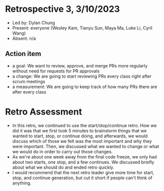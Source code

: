 # Retrospective 3, 3/10/2023

* Led by: Dylan Chung
* Present: everyone (Wesley Kam, Tianyu Sun, Maya Ma, Luke Li, Cyril Wang)
* Absent: n/a

## Action item

* a goal: We want to review, approve, and merge PRs more regularly without need for requests for PR approvals
* a change: We are going to start reviewing PRs every class right after scrum meetings
* a measurement: We are going to keep track of how many PRs there are after every class

# Retro Assessment

* In this retro, we continued to use the start/stop/continue retro. How we did it was that we first took 5 minutes to brainstorm things that we wanted to start, stop, or 
continue doing, and afterwards, we would discuss which of those we felt was the most important and why they were important. Then, we discussed what we wanted to change or
what we would do in order to carry out those changes. 
* As we're about one week away from the final code freeze, we only had about two starts, one stop, and a few continues. We discussed briefly about what we should do and ended retro quickly.
* I would recommend that the next retro leader give more time for start, stop, and continue generation, but cut it short if people can't think of anything.
